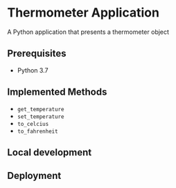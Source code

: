 # Thermometer Application

A Python application that presents a thermometer object

## Prerequisites

- Python 3.7

## Implemented Methods

- `get_temperature`
- `set_temperature`
- `to_celcius`
- `to_fahrenheit`

## Local development

## Deployment
